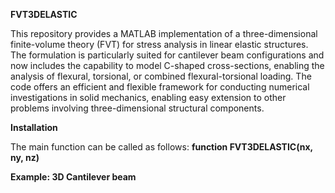 **FVT3DELASTIC**

This repository provides a MATLAB implementation of a three-dimensional finite-volume theory (FVT) for stress analysis in linear elastic structures. The formulation is particularly suited for cantilever beam configurations and now includes the capability to model C-shaped cross-sections, enabling the analysis of flexural, torsional, or combined flexural-torsional loading. The code offers an efficient and flexible framework for conducting numerical investigations in solid mechanics, enabling easy extension to other problems involving three-dimensional structural components.

**Installation**

The main function can be called as follows: **function FVT3DELASTIC(nx, ny, nz)**

**Example: 3D Cantilever beam** 


